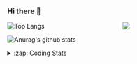 ### Hi there 👋

<!--
**tao8687/tao8687** is a ✨ _special_ ✨ repository because its `README.md` (this file) appears on your GitHub profile.

Here are some ideas to get you started:

- 🔭 I’m currently working on ...
- 🌱 I’m currently learning ...
- 👯 I’m looking to collaborate on ...
- 🤔 I’m looking for help with ...
- 💬 Ask me about ...
- 📫 How to reach me: ...
- 😄 Pronouns: ...
- ⚡ Fun fact: ...
-->

<img align='right' src="https://media.giphy.com/media/M9gbBd9nbDrOTu1Mqx/giphy.gif" width="240">

  
![Top Langs](https://github-readme-stats.vercel.app/api/top-langs/?username=tao8687&layout=compact&title_color=23238E&text_color=A67D3D)

![Anurag's github stats](https://github-readme-stats.vercel.app/api?username=tao8687&show_icons=true&&text_color=A67D3D&title_color=23238E&show_icons=false&count_private=true&hide=stars)

<details>
  <summary>:zap: Coding Stats</summary>
  <br>
    
<!--START_SECTION:waka-->
![Code Time](http://img.shields.io/badge/Code%20Time-2%2C077%20hrs%2057%20mins-blue)

![Profile Views](http://img.shields.io/badge/Profile%20Views-2-blue)

**🐱 My GitHub Data** 

> 📦 1.5 MB Used in GitHub's Storage 
 > 
> 🏆 186 Contributions in the Year 2025
 > 
> 🚫 Not Opted to Hire
 > 
> 📜 63 Public Repositories 
 > 
> 🔑 24 Private Repositories 
 > 
**I'm an Early 🐤** 

```text
🌞 Morning                1788 commits        ██████████████████████░░░   89.36 % 
🌆 Daytime                90 commits          █░░░░░░░░░░░░░░░░░░░░░░░░   04.50 % 
🌃 Evening                119 commits         █░░░░░░░░░░░░░░░░░░░░░░░░   05.95 % 
🌙 Night                  4 commits           ░░░░░░░░░░░░░░░░░░░░░░░░░   00.20 % 
```
📅 **I'm Most Productive on Wednesday** 

```text
Monday                   287 commits         ████░░░░░░░░░░░░░░░░░░░░░   14.34 % 
Tuesday                  273 commits         ███░░░░░░░░░░░░░░░░░░░░░░   13.64 % 
Wednesday                344 commits         ████░░░░░░░░░░░░░░░░░░░░░   17.19 % 
Thursday                 268 commits         ███░░░░░░░░░░░░░░░░░░░░░░   13.39 % 
Friday                   284 commits         ████░░░░░░░░░░░░░░░░░░░░░   14.19 % 
Saturday                 277 commits         ███░░░░░░░░░░░░░░░░░░░░░░   13.84 % 
Sunday                   268 commits         ███░░░░░░░░░░░░░░░░░░░░░░   13.39 % 
```


📊 **This Week I Spent My Time On** 

```text
🕑︎ Time Zone: Asia/Shanghai

💬 Programming Languages: 
Bash                     3 hrs 39 mins       ███████████░░░░░░░░░░░░░░   45.18 % 
Python                   1 hr 39 mins        █████░░░░░░░░░░░░░░░░░░░░   20.48 % 
Markdown                 57 mins             ███░░░░░░░░░░░░░░░░░░░░░░   11.76 % 
YAML                     51 mins             ███░░░░░░░░░░░░░░░░░░░░░░   10.60 % 
JSON                     20 mins             █░░░░░░░░░░░░░░░░░░░░░░░░   04.32 % 

🔥 Editors: 
VS Code                  8 hrs 5 mins        █████████████████████████   100.00 % 

🐱‍💻 Projects: 
transitive               6 hrs 15 mins       ███████████████████░░░░░░   77.25 % 
RednoteMCP               1 hr 24 mins        ████░░░░░░░░░░░░░░░░░░░░░   17.42 % 
BossMatchJobHunter       19 mins             █░░░░░░░░░░░░░░░░░░░░░░░░   03.93 % 
SecLists                 6 mins              ░░░░░░░░░░░░░░░░░░░░░░░░░   01.41 % 

💻 Operating System: 
Linux                    8 hrs 5 mins        █████████████████████████   100.00 % 
```

**I Mostly Code in C++** 

```text
C++                      11 repos            ████████░░░░░░░░░░░░░░░░░   33.33 % 
Python                   8 repos             ██████░░░░░░░░░░░░░░░░░░░   24.24 % 
JavaScript               2 repos             ██░░░░░░░░░░░░░░░░░░░░░░░   06.06 % 
Batchfile                1 repo              █░░░░░░░░░░░░░░░░░░░░░░░░   03.03 % 
HTML                     1 repo              █░░░░░░░░░░░░░░░░░░░░░░░░   03.03 % 
```



**Timeline**

![Lines of Code chart](https://raw.githubusercontent.com/tao8687/tao8687/master/assets/bar_graph.png)


 Last Updated on 04/07/2025 01:59:07 UTC
<!--END_SECTION:waka-->
</details>
